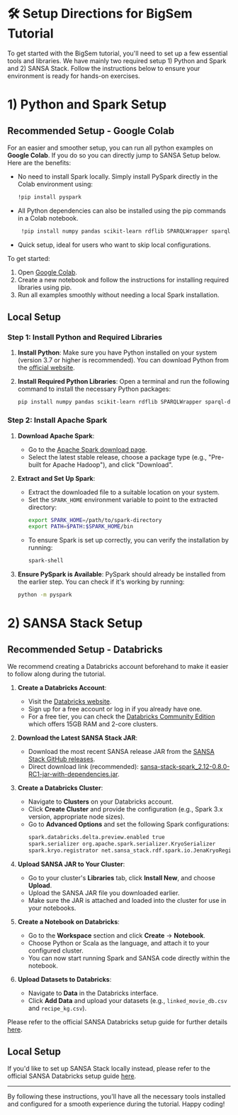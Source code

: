 
# 🛠️ Setup Directions for BigSem Tutorial

To get started with the BigSem tutorial, you'll need to set up a few essential tools and libraries. We have mainly two required setup 1) Python and Spark and 2) SANSA Stack. Follow the instructions below to ensure your environment is ready for hands-on exercises.

# 1) Python and Spark Setup

## Recommended Setup - Google Colab

For an easier and smoother setup, you can run all python examples on **Google Colab**. If you do so you can directly jump to SANSA Setup below. 
Here are the benefits:

- No need to install Spark locally. Simply install PySpark directly in the Colab environment using:
  ```bash
  !pip install pyspark
  ```
- All Python dependencies can also be installed using the pip commands in a Colab notebook.
  ```bash
   !pip install numpy pandas scikit-learn rdflib SPARQLWrapper sparql-dataframe pyspark
   ```
- Quick setup, ideal for users who want to skip local configurations.

To get started:
1. Open [Google Colab](https://colab.research.google.com/).
2. Create a new notebook and follow the instructions for installing required libraries using pip.
3. Run all examples smoothly without needing a local Spark installation.

## Local Setup
### Step 1: Install Python and Required Libraries

1. **Install Python**: Make sure you have Python installed on your system (version 3.7 or higher is recommended). You can download Python from the [official website](https://www.python.org/downloads/).

2. **Install Required Python Libraries**:
   Open a terminal and run the following command to install the necessary Python packages:
   ```bash
   pip install numpy pandas scikit-learn rdflib SPARQLWrapper sparql-dataframe pyspark
   ```
   
### Step 2: Install Apache Spark

1. **Download Apache Spark**:
   - Go to the [Apache Spark download page](https://spark.apache.org/downloads.html).
   - Select the latest stable release, choose a package type (e.g., "Pre-built for Apache Hadoop"), and click "Download".

2. **Extract and Set Up Spark**:
   - Extract the downloaded file to a suitable location on your system.
   - Set the `SPARK_HOME` environment variable to point to the extracted directory:
     ```bash
     export SPARK_HOME=/path/to/spark-directory
     export PATH=$PATH:$SPARK_HOME/bin
     ```
   - To ensure Spark is set up correctly, you can verify the installation by running:
     ```bash
     spark-shell
     ```

3. **Ensure PySpark is Available**:
   PySpark should already be installed from the earlier step. You can check if it's working by running:
   ```bash
   python -m pyspark
   ```

# 2) SANSA Stack Setup

## Recommended Setup - Databricks 

We recommend creating a Databricks account beforehand to make it easier to follow along during the tutorial. 

1. **Create a Databricks Account**:
   - Visit the [Databricks website](https://databricks.com/).
   - Sign up for a free account or log in if you already have one.
   - For a free tier, you can check the [Databricks Community Edition](https://databricks.com/try-databricks) which offers 15GB RAM and 2-core clusters.

2. **Download the Latest SANSA Stack JAR**:
   - Download the most recent SANSA release JAR from the [SANSA Stack GitHub releases](https://github.com/SANSA-Stack/SANSA-Stack/releases).
   - Direct download link (recommended): [sansa-stack-spark_2.12-0.8.0-RC1-jar-with-dependencies.jar](https://github.com/SANSA-Stack/SANSA-Stack/releases/download/v0.8.0-RC1/sansa-stack-spark_2.12-0.8.0-RC1-jar-with-dependencies.jar).

3. **Create a Databricks Cluster**:
   - Navigate to **Clusters** on your Databricks account.
   - Click **Create Cluster** and provide the configuration (e.g., Spark 3.x version, appropriate node sizes).
   - Go to **Advanced Options** and set the following Spark configurations:
     ```bash
     spark.databricks.delta.preview.enabled true
     spark.serializer org.apache.spark.serializer.KryoSerializer
     spark.kryo.registrator net.sansa_stack.rdf.spark.io.JenaKryoRegistrator,net.sansa_stack.query.spark.sparqlify.KryoRegistratorSparqlify
     ```

4. **Upload SANSA JAR to Your Cluster**:
   - Go to your cluster's **Libraries** tab, click **Install New**, and choose **Upload**.
   - Upload the SANSA JAR file you downloaded earlier.
   - Make sure the JAR is attached and loaded into the cluster for use in your notebooks.

5. **Create a Notebook on Databricks**:
   - Go to the **Workspace** section and click **Create** -> **Notebook**.
   - Choose Python or Scala as the language, and attach it to your configured cluster.
   - You can now start running Spark and SANSA code directly within the notebook.

4. **Upload Datasets to Databricks**:
   - Navigate to **Data** in the Databricks interface.
   - Click **Add Data** and upload your datasets (e.g., `linked_movie_db.csv` and `recipe_kg.csv`).

Please refer to the official SANSA Databricks setup guide for further details [here](https://github.com/SANSA-Stack/SANSA-Databricks/blob/main/SANSA%20through%20Databricks.pdf).

## Local Setup

If you'd like to set up SANSA Stack locally instead, please refer to the official SANSA Databricks setup guide [here](https://project-lambda.org/sites/default/files/2019-06/BDA_2019_Lecture_6_Tutorial.pdf).

---

By following these instructions, you'll have all the necessary tools installed and configured for a smooth experience during the tutorial. Happy coding!
